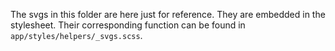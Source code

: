 The svgs in this folder are here just for reference.
They are embedded in the stylesheet.
Their corresponding function can be found in `app/styles/helpers/_svgs.scss`.
